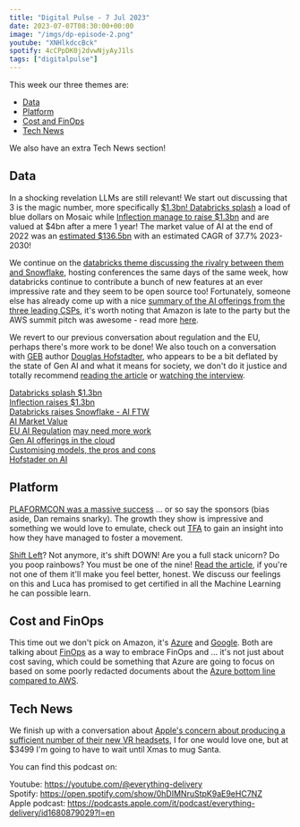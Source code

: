 ```yaml
---
title: "Digital Pulse - 7 Jul 2023"
date: 2023-07-07T08:30:00+00:00
image: "/imgs/dp-episode-2.png"
youtube: "XNHlkdccBck"
spotify: 4cCPpDK0j2dvwNjyAyJ1ls
tags: ["digitalpulse"]
---
```


This week our three themes are:

- [Data](#data)
- [Platform](#platform)
- [Cost and FinOps](#cost-and-finops)
- [Tech News](#tech-news)

We also have an extra Tech News section!

<!-- more -->

## Data
In a shocking revelation LLMs are still relevant! We start out discussing that 3 is the magic number, more specifically [$1.3bn! Databricks splash](https://www.reuters.com/markets/deals/databricks-strikes-13-bln-deal-generative-ai-startup-mosaicml-2023-06-26/) a load of blue dollars on Mosaic while [Inflection manage to raise $1.3bn](https://www.reuters.com/technology/inflection-ai-raises-13-bln-funding-microsoft-others-2023-06-29/) and are valued at $4bn after a mere 1 year! The market value of AI at the end of 2022 was an [estimated $136.5bn](https://www.grandviewresearch.com/industry-analysis/artificial-intelligence-ai-market) with an estimated CAGR of 37.7% 2023-2030!

We continue on the [databricks theme discussing the rivalry between them and Snowflake](https://thenewstack.io/databricks-sees-and-raises-snowflake-with-gen-ai-llmops-more/), hosting conferences the same days of the same week, how databricks continue to contribute a bunch of new features at an ever impressive rate and they seem to be open source too! Fortunately, someone else has already come up with a nice [summary of the AI offerings from the three leading CSPs](https://thenewstack.io/generative-ai-cloud-services-aws-azure-or-google-cloud/), it's worth noting that Amazon is late to the party but the AWS summit pitch was awesome - read more [here](https://thenewstack.io/generative-ai-cloud-services-aws-azure-or-google-cloud/).

We revert to our previous conversation about regulation and the EU, perhaps there's more work to be done! We also touch on a conversation with [GEB](https://en.wikipedia.org/wiki/G%C3%B6del,_Escher,_Bach) author [Douglas Hofstadter](https://cogs.indiana.edu/directory/faculty/profile.php?faculty=dughof), who appears to be a bit deflated by the state of Gen AI and what it means for society, we don't do it justice and totally recommend [reading the article](https://www.lesswrong.com/posts/kAmgdEjq2eYQkB5PP/douglas-hofstadter-changes-his-mind-on-deep-learning-and-ai) or [watching the interview](https://www.youtube.com/watch?v=lfXxzAVtdpU&t=1763s).

[Databricks splash $1.3bn](https://www.reuters.com/markets/deals/databricks-strikes-13-bln-deal-generative-ai-startup-mosaicml-2023-06-26/)  
[Inflection raises $1.3bn](https://www.reuters.com/technology/inflection-ai-raises-13-bln-funding-microsoft-others-2023-06-29/)  
[Databricks raises Snowflake - AI FTW](https://thenewstack.io/databricks-sees-and-raises-snowflake-with-gen-ai-llmops-more/)  
[AI Market Value](https://www.grandviewresearch.com/industry-analysis/artificial-intelligence-ai-market)  
[EU AI Regulation](https://www.europarl.europa.eu/news/en/headlines/society/20230601STO93804/eu-ai-act-first-regulation-on-artificial-intelligence) [may need more work](https://www.theverge.com/2023/6/29/23777239/eu-ai-act-artificial-intelligence-regulations-europe)  
[Gen AI offerings in the cloud](https://thenewstack.io/generative-ai-cloud-services-aws-azure-or-google-cloud/)  
[Customising models, the pros and cons](https://thenewstack.io/the-pros-and-con-of-customizing-large-language-models/)  
[Hofstader on AI](https://www.lesswrong.com/posts/kAmgdEjq2eYQkB5PP/douglas-hofstadter-changes-his-mind-on-deep-learning-and-ai)  

## Platform

[PLAFORMCON was a massive success](https://thenewstack.io/platformcon-2023-bigger-and-even-better/) ... or so say the sponsors (bias aside, Dan remains snarky). The growth they show is impressive and something we would love to emulate, check out [TFA](https://thenewstack.io/platformcon-2023-bigger-and-even-better/) to gain an insight into how they have managed to foster a movement.

[Shift Left](https://cloud.google.com/blog/products/application-development/richard-seroter-on-shifting-down-vs-shifting-left)? Not anymore, it's shift DOWN! Are you a full stack unicorn? Do you poop rainbows? You must be one of the nine! [Read the article](https://cloud.google.com/blog/products/application-development/richard-seroter-on-shifting-down-vs-shifting-left), if you're not one of them it'll make you feel better, honest. We discuss our feelings on this and Luca has promised to get certified in all the Machine Learning he can possible learn.

## Cost and FinOps

This time out we don't pick on Amazon, it's [Azure](https://azure.microsoft.com/en-us/blog/how-microsoft-cloud-is-embracing-finops-practitioners/) and [Google](https://cloud.google.com/blog/transform/cloud-econonomics-101-measuring-it-infrastructure-investments-roi). Both are talking about [FinOps](https://www.nearform.com/blog/is-finops-really-about-saving-money/) as a way to embrace FinOps and ... it's not just about cost saving, which could be something that Azure are going to focus on based on some poorly redacted documents about the [Azure bottom line compared to AWS](https://www.crn.com/news/cloud/report-2022-microsoft-azure-revenue-less-than-estimated-half-that-of-aws).


## Tech News

We finish up with a conversation about [Apple's concern about producing a sufficient number of their new  VR headsets](https://www.ign.com/articles/apple-is-reportedly-scaling-back-production-plans-of-its-3499-vision-pro-mixed-reality-headset), I for one would love one, but at $3499 I'm going to have to wait until Xmas to mug Santa.


You can find this podcast on:

Youtube: https://youtube.com/@everything-delivery  
Spotify: https://open.spotify.com/show/0hDIMNruStpK9aE9eHC7NZ  
Apple podcast: https://podcasts.apple.com/it/podcast/everything-delivery/id1680879029?l=en  

